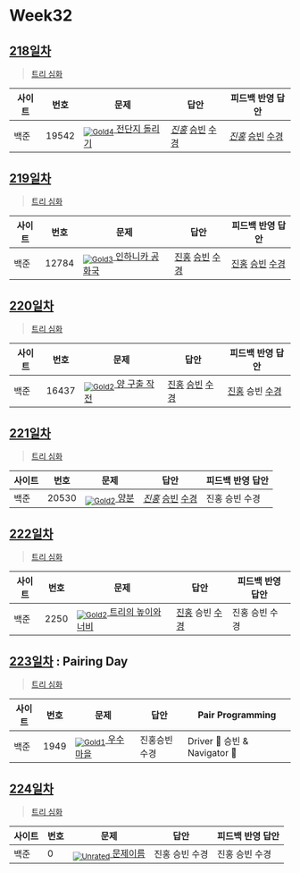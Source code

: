 <!-- tier 리스트 S -->
[Unrated]: https://user-images.githubusercontent.com/33937365/126247607-85783912-c11a-4d50-ac36-8cc7dcb75cd2.png
[Gold5]: https://user-images.githubusercontent.com/33937365/126247627-2979d4d5-915a-4c4e-adb7-c171f9bafe28.png
[Gold4]: https://user-images.githubusercontent.com/33937365/126247629-b24e1e24-4579-450f-bc3c-f166361091dd.png
[Gold3]: https://user-images.githubusercontent.com/33937365/126247630-80fb15af-debc-451d-a937-6c9c6bfa693b.png
[Gold2]: https://user-images.githubusercontent.com/33937365/126247633-7112f6a6-57da-4d1d-953f-5414ba8ffc3d.png
[Gold1]: https://user-images.githubusercontent.com/33937365/126247635-42bd3af9-e129-4379-b44a-22d75de3def6.png
[Platinum5]: https://user-images.githubusercontent.com/33937365/126247636-763e3bc4-43a9-4724-8ce1-c2288aecb636.png
<!-- tier 리스트 E -->

# Week32

## [218일차](Day218)

> [트리 심화](https://www.acmicpc.net/group/workbook/view/9797/35976)

| 사이트 | 번호 | 문제                 | 답안                | 피드백 반영 답안    |
| ------ | ---- | -------------------- | ------------------- | ------------------- |
| 백준   | 19542 | [<sub>![Gold4]</sub> 전단지 돌리기](https://www.acmicpc.net/problem/19542) | *[진홍](Day218/boj19542_kjh.java)* [승빈](Day218/boj19542_wsb.java) [수경](Day218/boj19542_hsk.py) | *[진홍](Day218/boj19542_kjh_fb.java)* [승빈](Day218/boj19542_wsb_fb.java) [수경](Day218/boj19542_hsk_fb.py) |

## [219일차](Day219)

> [트리 심화](https://www.acmicpc.net/group/workbook/view/9797/36009)

| 사이트 | 번호 | 문제                 | 답안                | 피드백 반영 답안    |
| ------ | ---- | -------------------- | ------------------- | ------------------- |
| 백준   | 12784 | [<sub>![Gold3]</sub> 인하니카 공화국](https://www.acmicpc.net/problem/12784) | [진홍](Day219/boj12784_kjh.java) [승빈](Day219/boj12784_wsb.java) [수경](Day219/boj12784_hsk.js) | [진홍](Day219/boj12784_kjh_fb.java) [승빈](Day219/boj12784_wsb.java) [수경](Day219/boj12784_hsk_fb.js) |

## [220일차](Day220)

> [트리 심화](https://www.acmicpc.net/group/workbook/view/9797/36044)

| 사이트 | 번호 | 문제                 | 답안                | 피드백 반영 답안    |
| ------ | ---- | -------------------- | ------------------- | ------------------- |
| 백준   | 16437    | [<sub>![Gold2]</sub> 양 구출 작전](https://www.acmicpc.net/problem/16437) | [진홍](Day220/boj16437_kjh.java) [승빈](Day220/boj16437_wsb.java) [수경](Day220/boj16437_hsk.py) | [진홍](Day220/boj16437_kjh.java) 승빈 [수경](Day220/boj16437_hsk.py) |

## [221일차](Day221)

> [트리 심화](https://www.acmicpc.net/group/workbook/view/9797/36113)

| 사이트 | 번호 | 문제                 | 답안                | 피드백 반영 답안    |
| ------ | ---- | -------------------- | ------------------- | ------------------- |
| 백준   | 20530 | [<sub>![Gold2]</sub> 양분](https://www.acmicpc.net/problem/20530) | *[진홍](Day221/boj20530_kjh.java)* [승빈](Day221/boj20530_wsb.java) [수경](Day221/boj20530_hsk.js) | 진홍 승빈 수경 |

## [222일차](Day222)

> [트리 심화](https://www.acmicpc.net/group/workbook/view/9797/36135)

| 사이트 | 번호 | 문제                 | 답안                | 피드백 반영 답안    |
| ------ | ---- | -------------------- | ------------------- | ------------------- |
| 백준   | 2250 | [<sub>![Gold2]</sub> 트리의 높이와 너비](https://www.acmicpc.net/problem/2250) | [진홍](Day222/boj2250_kjh.java) 승빈 [수경](Day222/boj2250_hsk.js) | 진홍 승빈 수경 |

## [223일차](Day223) : Pairing Day

> [트리 심화](https://www.acmicpc.net/group/workbook/view/9797/36166)

| 사이트 | 번호 | 문제                 | 답안                | Pair Programming    |
| ------ | ---- | -------------------- | ------------------- | ------------------- |
| 백준   | 1949    | [<sub>![Gold1]</sub> 우수 마을](https://www.acmicpc.net/problem/1949) | 진홍승빈수경 | Driver 🚗 승빈 & Navigator 🧭  |

## [224일차](Day224)

> [트리 심화](문제집링크)

| 사이트 | 번호 | 문제                 | 답안                | 피드백 반영 답안    |
| ------ | ---- | -------------------- | ------------------- | ------------------- |
| 백준   | 0    | [<sub>![Unrated]</sub> 문제이름](문제링크) | 진홍 승빈 수경 | 진홍 승빈 수경 |
